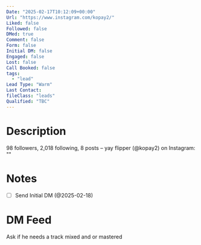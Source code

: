 ```yaml
---
Date: "2025-02-17T10:12:09+00:00"
Url: "https://www.instagram.com/kopay2/"
Liked: false
Followed: false
DMed: true
Comment: false
Form: false
Initial DM: false
Engaged: false
Lost: false
Call Booked: false
tags:
  - "lead"
Lead Type: "Warm"
Last Contact:
fileClass: "leads"
Qualified: "TBC"
---
```

# Description
98 followers, 2,018 following, 8 posts – yay flipper (@kopay2) on Instagram: ""
# Notes
- [ ] Send Initial DM (@2025-02-18)
# DM Feed
Ask if he needs a track mixed and or mastered